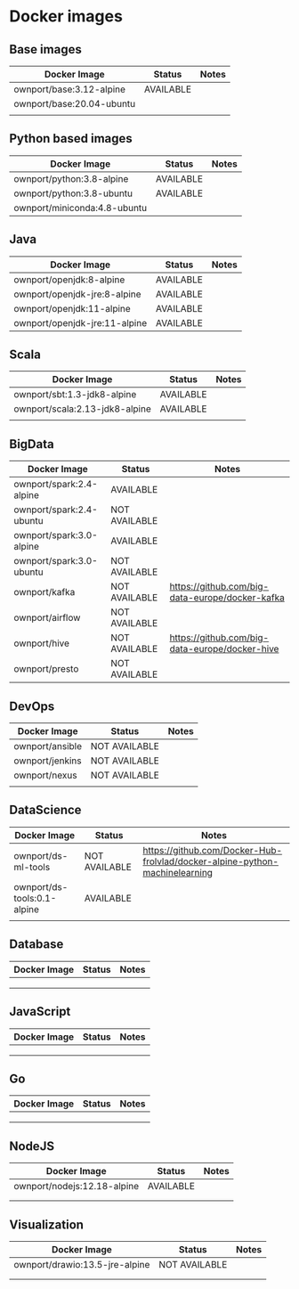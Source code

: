 # Docker images

## Base images

| Docker Image              | Status    | Notes |
| ------------------------- | --------- | ----- |
| ownport/base:3.12-alpine  | AVAILABLE |       |
| ownport/base:20.04-ubuntu |           |       |
|                           |           |       |

## Python based images

| Docker Image                 | Status    | Notes |
| ---------------------------- | --------- | ----- |
| ownport/python:3.8-alpine    | AVAILABLE |       |
| ownport/python:3.8-ubuntu    | AVAILABLE |       |
| ownport/miniconda:4.8-ubuntu |           |       |

## Java

| Docker Image                  | Status    | Notes |
| ----------------------------- | --------- | ----- |
| ownport/openjdk:8-alpine      | AVAILABLE |       |
| ownport/openjdk-jre:8-alpine  | AVAILABLE |       |
| ownport/openjdk:11-alpine     | AVAILABLE |       |
| ownport/openjdk-jre:11-alpine | AVAILABLE |       |

## Scala

| Docker Image                   | Status    | Notes |
| ------------------------------ | --------- | ----- |
| ownport/sbt:1.3-jdk8-alpine    | AVAILABLE |       |
| ownport/scala:2.13-jdk8-alpine | AVAILABLE |       |
|                                |           |       |

## BigData

| Docker Image             | Status        | Notes                                           |
| ------------------------ | ------------- | ----------------------------------------------- |
| ownport/spark:2.4-alpine | AVAILABLE     |                                                 |
| ownport/spark:2.4-ubuntu | NOT AVAILABLE |                                                 |
| ownport/spark:3.0-alpine | AVAILABLE     |                                                 |
| ownport/spark:3.0-ubuntu | NOT AVAILABLE |                                                 |
| ownport/kafka            | NOT AVAILABLE | https://github.com/big-data-europe/docker-kafka |
| ownport/airflow          | NOT AVAILABLE |                                                 |
| ownport/hive             | NOT AVAILABLE | https://github.com/big-data-europe/docker-hive  |
| ownport/presto           | NOT AVAILABLE |                                                 |

## DevOps

| Docker Image    | Status        | Notes |
| --------------- | ------------- | ----- |
| ownport/ansible | NOT AVAILABLE |       |
| ownport/jenkins | NOT AVAILABLE |       |
| ownport/nexus   | NOT AVAILABLE |       |
|                 |               |       |

## DataScience

| Docker Image                | Status        | Notes                                                        |
| --------------------------- | ------------- | ------------------------------------------------------------ |
| ownport/ds-ml-tools         | NOT AVAILABLE | https://github.com/Docker-Hub-frolvlad/docker-alpine-python-machinelearning |
| ownport/ds-tools:0.1-alpine | AVAILABLE     |                                                              |
|                             |               |                                                              |

## Database

| Docker Image | Status | Notes |
| ------------ | ------ | ----- |
|              |        |       |
|              |        |       |
|              |        |       |

## JavaScript

| Docker Image | Status | Notes |
| ------------ | ------ | ----- |
|              |        |       |
|              |        |       |
|              |        |       |

## Go

| Docker Image | Status | Notes |
| ------------ | ------ | ----- |
|              |        |       |
|              |        |       |
|              |        |       |

## NodeJS

| Docker Image                | Status    | Notes |
| --------------------------- | --------- | ----- |
| ownport/nodejs:12.18-alpine | AVAILABLE |       |
|                             |           |       |
|                             |           |       |

## Visualization

| Docker Image                   | Status        | Notes |
| ------------------------------ | ------------- | ----- |
| ownport/drawio:13.5-jre-alpine | NOT AVAILABLE |       |
|                                |               |       |
|                                |               |       |